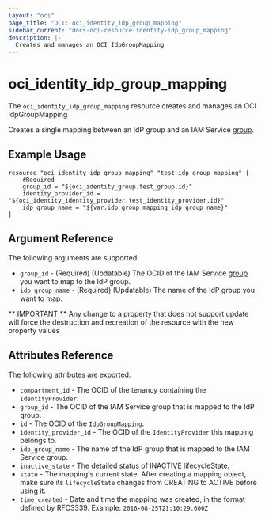 ```yaml
---
layout: "oci"
page_title: "OCI: oci_identity_idp_group_mapping"
sidebar_current: "docs-oci-resource-identity-idp_group_mapping"
description: |-
  Creates and manages an OCI IdpGroupMapping
---
```


# oci_identity_idp_group_mapping
The `oci_identity_idp_group_mapping` resource creates and manages an OCI IdpGroupMapping

Creates a single mapping between an IdP group and an IAM Service
[group](https://docs.us-phoenix-1.oraclecloud.com/api/#/en/identity/20160918/Group/).


## Example Usage

```hcl
resource "oci_identity_idp_group_mapping" "test_idp_group_mapping" {
	#Required
	group_id = "${oci_identity_group.test_group.id}"
	identity_provider_id = "${oci_identity_identity_provider.test_identity_provider.id}"
	idp_group_name = "${var.idp_group_mapping_idp_group_name}"
}
```

## Argument Reference

The following arguments are supported:

* `group_id` - (Required) (Updatable) The OCID of the IAM Service [group](https://docs.us-phoenix-1.oraclecloud.com/api/#/en/identity/20160918/Group/) you want to map to the IdP group. 
* `idp_group_name` - (Required) (Updatable) The name of the IdP group you want to map.


** IMPORTANT **
Any change to a property that does not support update will force the destruction and recreation of the resource with the new property values

## Attributes Reference

The following attributes are exported:

* `compartment_id` - The OCID of the tenancy containing the `IdentityProvider`.
* `group_id` - The OCID of the IAM Service group that is mapped to the IdP group.
* `id` - The OCID of the `IdpGroupMapping`.
* `identity_provider_id` - The OCID of the `IdentityProvider` this mapping belongs to.
* `idp_group_name` - The name of the IdP group that is mapped to the IAM Service group.
* `inactive_state` - The detailed status of INACTIVE lifecycleState.
* `state` - The mapping's current state.  After creating a mapping object, make sure its `lifecycleState` changes from CREATING to ACTIVE before using it. 
* `time_created` - Date and time the mapping was created, in the format defined by RFC3339.  Example: `2016-08-25T21:10:29.600Z` 

